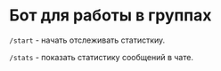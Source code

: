 # Бот для работы в группах

```/start``` - начать отслеживать статисткиу.

```/stats``` - показать статистику сообщений в чате.
